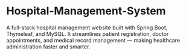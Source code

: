 # Hospital-Management-System
A full-stack hospital management website built with Spring Boot, Thymeleaf, and MySQL. It streamlines patient registration, doctor appointments, and medical record management — making healthcare administration faster and smarter.

